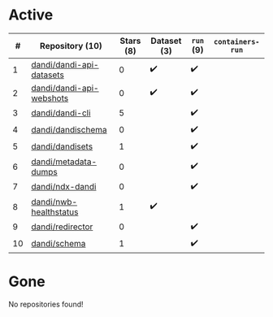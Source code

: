 # Active
| # | Repository (10) | Stars (8) | Dataset (3) | `run` (9) | `containers-run` |
| --- | --- | --- | --- | --- | --- |
| 1 | [dandi/dandi-api-datasets](https://github.com/dandi/dandi-api-datasets) | 0 | :heavy_check_mark: | :heavy_check_mark: |  |
| 2 | [dandi/dandi-api-webshots](https://github.com/dandi/dandi-api-webshots) | 0 | :heavy_check_mark: | :heavy_check_mark: |  |
| 3 | [dandi/dandi-cli](https://github.com/dandi/dandi-cli) | 5 |  | :heavy_check_mark: |  |
| 4 | [dandi/dandischema](https://github.com/dandi/dandischema) | 0 |  | :heavy_check_mark: |  |
| 5 | [dandi/dandisets](https://github.com/dandi/dandisets) | 1 |  | :heavy_check_mark: |  |
| 6 | [dandi/metadata-dumps](https://github.com/dandi/metadata-dumps) | 0 |  | :heavy_check_mark: |  |
| 7 | [dandi/ndx-dandi](https://github.com/dandi/ndx-dandi) | 0 |  | :heavy_check_mark: |  |
| 8 | [dandi/nwb-healthstatus](https://github.com/dandi/nwb-healthstatus) | 1 | :heavy_check_mark: |  |  |
| 9 | [dandi/redirector](https://github.com/dandi/redirector) | 0 |  | :heavy_check_mark: |  |
| 10 | [dandi/schema](https://github.com/dandi/schema) | 1 |  | :heavy_check_mark: |  |

# Gone
No repositories found!
